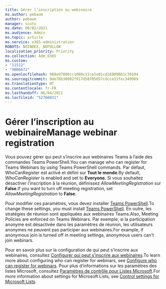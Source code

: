 ```yaml
---
title: Gérer l’inscription au webinaire
ms.author: pebaum
author: pebaum
manager: scotv
ms.date: 06/02/2021
ms.audience: Admin
ms.topic: article
ms.service: o365-administration
ROBOTS: NOINDEX, NOFOLLOW
localization_priority: Priority
ms.collection: Adm_O365
ms.custom:
- "11512"
- "9006672"
ms.openlocfilehash: 988e97896cc1000c11ce1e81cd169090b1c39104
ms.sourcegitcommit: 9de78b30602f917d58705057cdcce31fec349969
ms.translationtype: HT
ms.contentlocale: fr-FR
ms.lasthandoff: 06/04/2021
ms.locfileid: "52760831"
---
```

# <a name="manage-webinar-registration"></a><span data-ttu-id="2e9ff-102">Gérer l’inscription au webinaire</span><span class="sxs-lookup"><span data-stu-id="2e9ff-102">Manage webinar registration</span></span>

<span data-ttu-id="2e9ff-103">Vous pouvez gérer qui peut s’inscrire aux webinaires Teams à l’aide des commandes Teams PowerShell.</span><span class="sxs-lookup"><span data-stu-id="2e9ff-103">You can manage who can register for Teams Webinars by using Teams PowerShell commands.</span></span> <span data-ttu-id="2e9ff-104">Par défaut,  WhoCanRegister est activé et défini sur **Tout le monde**.</span><span class="sxs-lookup"><span data-stu-id="2e9ff-104">By default, *WhoCanRegister* is enabled and set to **Everyone**.</span></span> <span data-ttu-id="2e9ff-105">Si vous souhaitez désactiver l’inscription à la réunion, définissez *AllowMeetingRegistration* sur **False**.</span><span class="sxs-lookup"><span data-stu-id="2e9ff-105">If you want to turn off meeting registration, set *AllowMeetingRegistration* to **False**.</span></span>

<span data-ttu-id="2e9ff-106">Pour modifier ces paramètres, vous devez installer [Teams PowerShell](/microsoftteams/teams-powershell-install).</span><span class="sxs-lookup"><span data-stu-id="2e9ff-106">To change these settings, you must install [Teams PowerShell](/microsoftteams/teams-powershell-install).</span></span> <span data-ttu-id="2e9ff-107">En outre, les stratégies de réunion sont appliquées aux webinaires Teams.</span><span class="sxs-lookup"><span data-stu-id="2e9ff-107">Also, Meeting Policies are enforced on Teams Webinars.</span></span> <span data-ttu-id="2e9ff-108">Par exemple, si la participation anonyme est désactivée dans les paramètres de réunion, les utilisateurs anonymes ne peuvent pas participer aux webinaires.</span><span class="sxs-lookup"><span data-stu-id="2e9ff-108">For example, if anonymous join is turned off in meeting settings, anonymous users can't join webinars.</span></span>

<span data-ttu-id="2e9ff-109">Pour en savoir plus sur la configuration de qui peut s’inscrire aux webinaires, consultez [Configurer qui peut s’inscrire aux webinaires](/microsoftteams/set-up-webinars?source=docs#configure-who-can-register-for-webinars).</span><span class="sxs-lookup"><span data-stu-id="2e9ff-109">To learn more about configuring who can register for webinars, see [Configure who can register for webinars](/microsoftteams/set-up-webinars?source=docs#configure-who-can-register-for-webinars).</span></span> <span data-ttu-id="2e9ff-110">Pour plus d’informations sur les paramètres des listes Microsoft, consultez [Paramètres de contrôle pour Listes Microsoft](/sharepoint/control-lists).</span><span class="sxs-lookup"><span data-stu-id="2e9ff-110">For more information about settings for Microsoft Lists, see [Control settings for Microsoft Lists](/sharepoint/control-lists).</span></span>